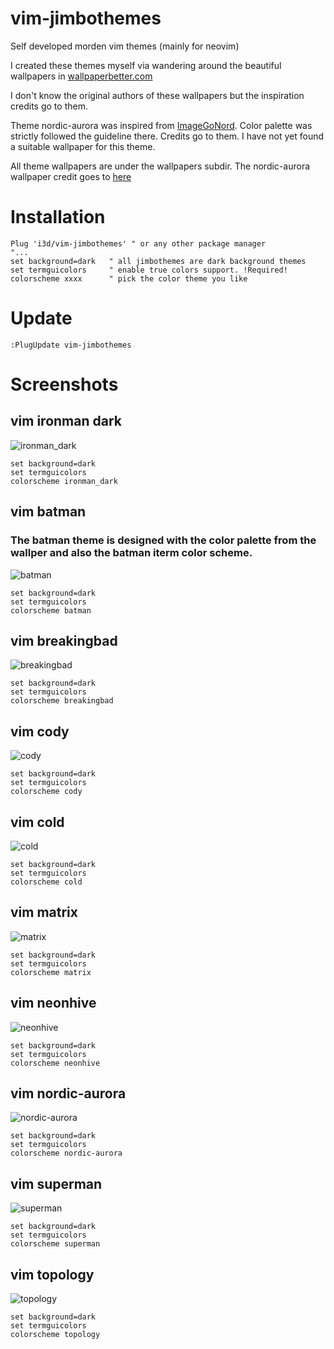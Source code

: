# vim-jimbothemes
Self developed morden vim themes (mainly for neovim)

I created these themes myself via wandering around the beautiful wallpapers in
[wallpaperbetter.com](https://www.wallpaperbetter.com/)

I don't know the original authors of these wallpapers but the inspiration credits go to them.

Theme nordic-aurora was inspired from [ImageGoNord](https://github.com/Schrodinger-Hat/ImageGoNord). Color palette was strictly followed the guideline there. Credits go to them. I have not yet found a suitable wallpaper for this theme.

All theme wallpapers are under the wallpapers subdir. The nordic-aurora wallpaper credit goes to [here](https://www.reddit.com/r/nordtheme/comments/f1dyk2/made_this_wallpaper_from_a_graphic_on_nords/)

# Installation
```VimL
Plug 'i3d/vim-jimbothemes' " or any other package manager
"...
set background=dark   " all jimbothemes are dark background themes
set termguicolors     " enable true colors support. !Required!
colorscheme xxxx      " pick the color theme you like
```

# Update
```VimL
:PlugUpdate vim-jimbothemes
```

# Screenshots

## vim ironman dark 
![ironman_dark](https://i.imgur.com/v5kJhUg.png)

```VimL
set background=dark
set termguicolors
colorscheme ironman_dark
```

## vim batman
### The batman theme is designed with the color palette from the wallper and also the batman iterm color scheme.
![batman](https://i.imgur.com/rapKJYC.png)

```VimL
set background=dark
set termguicolors
colorscheme batman
```

## vim breakingbad
![breakingbad](https://i.imgur.com/rloXtV6.png)

```VimL
set background=dark
set termguicolors
colorscheme breakingbad 
```

## vim cody
![cody](https://i.imgur.com/ubvYrsl.png)

```VimL
set background=dark
set termguicolors
colorscheme cody
```

## vim cold
![cold](https://i.imgur.com/RqxJiJA.png)

```VimL
set background=dark
set termguicolors
colorscheme cold
```

## vim matrix
![matrix](https://i.imgur.com/KUufucp.png)

```VimL
set background=dark
set termguicolors
colorscheme matrix
```

## vim neonhive
![neonhive](https://i.imgur.com/1p1gG8p.png)

```VimL
set background=dark
set termguicolors
colorscheme neonhive
```

## vim nordic-aurora 
![nordic-aurora](https://i.imgur.com/q305nZB.png)

```VimL
set background=dark
set termguicolors
colorscheme nordic-aurora
```

## vim superman
![superman](https://i.imgur.com/PeuTMmW.png)

```VimL
set background=dark
set termguicolors
colorscheme superman
```

## vim topology
![topology](https://i.imgur.com/uCXxfUp.png)

```VimL
set background=dark
set termguicolors
colorscheme topology
```

